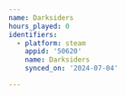```yaml
---
name: Darksiders
hours_played: 0
identifiers:
  - platform: steam
    appid: '50620'
    name: Darksiders
    synced_on: '2024-07-04'

---
```

